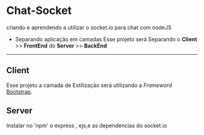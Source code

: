 # Chat-Socket
criando e aprendendo a utilizar o socket.io para chat com nodeJS

- Separando aplicação em camadas 
Esse projeto será Separando o **Client** >> **FrontEnd** do **Server** >> **BackEnd**
-------------------------------------------------------------------------------------

## Client
Esse projeto a camada de Estilização será utilizando a _Frameword_ [Bootstrap](https://getbootstrap.com/).
## Server
Instalar no 'npm' o express , ejs,e as dependencias do socket.io
